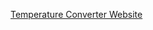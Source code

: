 <a href="https://veenit9560-animated-carnival-6wrjp5p795p345jx-5500.preview.app.github.dev/Task%203%20(%20Temperature%20Converter%20Website%20)/">Temperature Converter Website</a>

